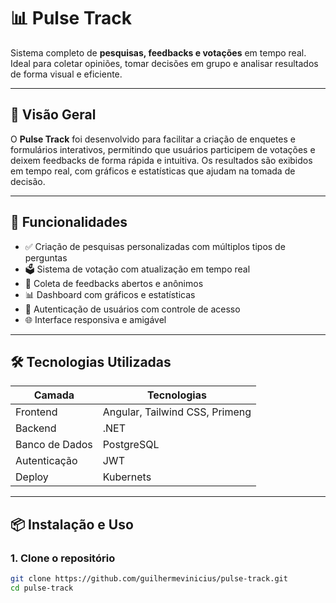 # 📊 Pulse Track

Sistema completo de **pesquisas, feedbacks e votações** em tempo real. Ideal para coletar opiniões, tomar decisões em grupo e analisar resultados de forma visual e eficiente.

---

## 🚀 Visão Geral

O **Pulse Track** foi desenvolvido para facilitar a criação de enquetes e formulários interativos, permitindo que usuários participem de votações e deixem feedbacks de forma rápida e intuitiva. Os resultados são exibidos em tempo real, com gráficos e estatísticas que ajudam na tomada de decisão.

---

## 🧩 Funcionalidades

- ✅ Criação de pesquisas personalizadas com múltiplos tipos de perguntas
- 🗳️ Sistema de votação com atualização em tempo real
- 💬 Coleta de feedbacks abertos e anônimos
- 📊 Dashboard com gráficos e estatísticas
- 🔐 Autenticação de usuários com controle de acesso
- 🌐 Interface responsiva e amigável

---

## 🛠️ Tecnologias Utilizadas

| Camada       | Tecnologias                      |
|--------------|----------------------------------|
| Frontend     | Angular, Tailwind CSS, Primeng   |
| Backend      | .NET                             |
| Banco de Dados | PostgreSQL                     |
| Autenticação | JWT                              |
| Deploy       | Kubernets                        |

---

## 📦 Instalação e Uso

### 1. Clone o repositório
```bash
git clone https://github.com/guilhermevinicius/pulse-track.git
cd pulse-track
